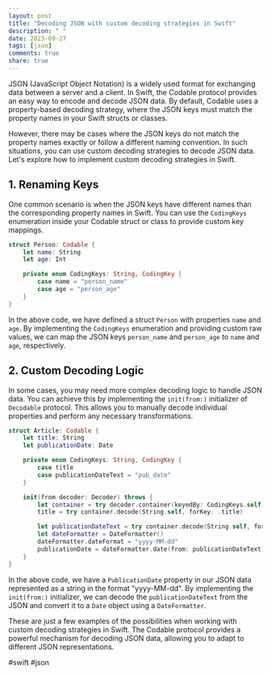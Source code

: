 ```yaml
---
layout: post
title: "Decoding JSON with custom decoding strategies in Swift"
description: " "
date: 2023-09-27
tags: [json]
comments: true
share: true
---
```


JSON (JavaScript Object Notation) is a widely used format for exchanging data between a server and a client. In Swift, the Codable protocol provides an easy way to encode and decode JSON data. By default, Codable uses a property-based decoding strategy, where the JSON keys must match the property names in your Swift structs or classes.

However, there may be cases where the JSON keys do not match the property names exactly or follow a different naming convention. In such situations, you can use custom decoding strategies to decode JSON data. Let's explore how to implement custom decoding strategies in Swift.

## 1. Renaming Keys

One common scenario is when the JSON keys have different names than the corresponding property names in Swift. You can use the `CodingKeys` enumeration inside your Codable struct or class to provide custom key mappings.

```swift
struct Person: Codable {
    let name: String
    let age: Int

    private enum CodingKeys: String, CodingKey {
        case name = "person_name"
        case age = "person_age"
    }
}
```

In the above code, we have defined a struct `Person` with properties `name` and `age`. By implementing the `CodingKeys` enumeration and providing custom raw values, we can map the JSON keys `person_name` and `person_age` to `name` and `age`, respectively.

## 2. Custom Decoding Logic

In some cases, you may need more complex decoding logic to handle JSON data. You can achieve this by implementing the `init(from:)` initializer of `Decodable` protocol. This allows you to manually decode individual properties and perform any necessary transformations.

```swift
struct Article: Codable {
    let title: String
    let publicationDate: Date

    private enum CodingKeys: String, CodingKey {
        case title
        case publicationDateText = "pub_date"
    }

    init(from decoder: Decoder) throws {
        let container = try decoder.container(keyedBy: CodingKeys.self)
        title = try container.decode(String.self, forKey: .title)

        let publicationDateText = try container.decode(String.self, forKey: .publicationDateText)
        let dateFormatter = DateFormatter()
        dateFormatter.dateFormat = "yyyy-MM-dd"
        publicationDate = dateFormatter.date(from: publicationDateText) ?? Date()
    }
}
```

In the above code, we have a `PublicationDate` property in our JSON data represented as a string in the format "yyyy-MM-dd". By implementing the `init(from:)` initializer, we can decode the `publicationDateText` from the JSON and convert it to a `Date` object using a `DateFormatter`.

These are just a few examples of the possibilities when working with custom decoding strategies in Swift. The Codable protocol provides a powerful mechanism for decoding JSON data, allowing you to adapt to different JSON representations.

#swift #json